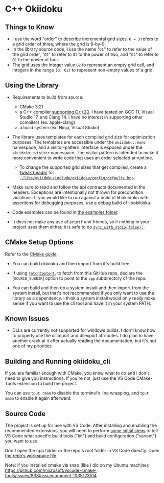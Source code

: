 
# C++ Okiidoku

## Things to Know

- I use the word "order" to describe incremental grid sizes. `O = 3` refers to a grid order of three, where the grid is 9-by-9.
- In the library source code, I use the name "`O1`" to refer to the value of the grid order, "`O2`" to refer to `O1` to the power of two, and "`O4`" to refer to `O1` to the power of four.
- The grid uses the integer value `O2` to represent an empty grid cell, and integers in the range `[0, O2)` to represent non-empty values of a grid.

## Using the Library

- Requirements to build from source:
  - CMake 3.21
  - a C++ compiler [supporting C++20](https://en.cppreference.com/w/cpp/compiler_support). I have tested on GCC 11, Visual Studio 17, and Clang 14. I have no interest in supporting other compilers (ex. apple-clang)
  - a build system (ex. Ninja, Visual Studio)

- The library uses templates for each compiled grid size for optimization purposes. The templates are accessible under the `okiidoku::mono` namespace, and a visitor-pattern interface is exposed under the `okiidoku::visitor` namespace. The visitor pattern is intended to make it more convenient to write code that uses an order selected at runtime.
  - To change the supported grid sizes that get compiled, create a [tweak header](https://vector-of-bool.github.io/2020/10/04/lib-configuration.html#providing-a-tweak-header) for [`./libs/okiidoku/include/okiidoku/config/defaults.hpp`](./libs/okiidoku/include/okiidoku/config/defaults.hpp).

- Make sure to read and follow the api contracts documented in the headers. Exceptions are intentionally not thrown for precondition violations. If you would like to run against a build of libokiidoku with assertions for debugging purposes, use a debug build of libokiidoku.

- Code examples can be found in [the examples folder](./libs/okiidoku/examples/).

- It does not make any use of `printf` and friends, so if nothing in your project uses them either, it is safe to do [`sync_with_stdio(false);`](https://en.cppreference.com/w/cpp/io/ios_base/sync_with_stdio).

## CMake Setup Options

Refer to the [CMake guide](https://cmake.org/cmake/help/latest/guide/importing-exporting/index.html).

- You can build okiidoku and then import from it's build tree.

- If using [`FetchContent`](https://cmake.org/cmake/help/latest/module/FetchContent.html), to fetch from this GitHub repo, declare the [`SOURCE_SUBDIR`] option to point to the `cpp` subdirectory of the repo.

- You can build and then do a system install and then import from the system install, but that's not recommended if you only want to use the library as a dependency. I think a system install would only really make sense if you want to use the cli tool and have it in your system PATH.

## Known Issues

- DLLs are currently not supported for windows builds. I don't know how to properly use the dllimport and dllexport attributes. I do plan to have another crack at it after actually reading the documentation, but it's not one of my priorities.

## Building and Running okiidoku\_cli

If you are familiar enough with CMake, you know what to do and I don't need to give you instructions. If you're not, just use the VS Code CMake-Tools extension to build the project.

You can use `tput rmam` to disable the terminal's line wrapping, and `tput smam` to enable it again afterward.

## Source Code

The project is set up for use with VS Code. After installing and enabling the recommended extensions, you will need to perform [some initial steps](https://code.visualstudio.com/docs/cpp/cmake-linux#_select-a-kit) to tell VS Code what specific build tools ("kit") and build configuration ("variant") you want to use.

Don't open the cpp folder or the repo's root folder in VS Code directly. Open [the repo's workspace file](../okiidoku.code-workspace).

Note: if you installed cmake via snap (like I did on my Ubuntu machine): https://github.com/microsoft/vscode-cmake-tools/issues/838#issuecomment-1035123514